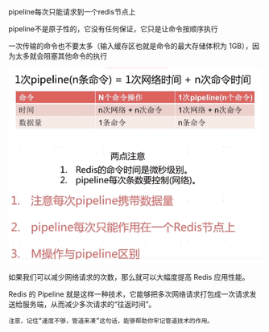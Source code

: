 pipeline每次只能请求到一个redis节点上

pipeline不是原子性的，它没有任何保证，它只是让命令按顺序执行

一次传输的命令也不要太多（输入缓存区也就是命令的最大存储体积为 1GB），因为太多就会阻塞其他命令的执行

![img_190.png](img_190.png)

如果我们可以减少网络请求的次数，那么就可以大幅度提高 Redis 应用性能。

Redis 的 Pipeline 就是这样一种技术，它能够把多次网络请求打包成一次请求发送给服务端，从而减少多次请求的“往返时间”。

    注意，记住“速度不够，管道来凑”这句话，能够帮助你牢记管道技术的作用。